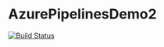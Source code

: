 # AzurePipelinesDemo2

[![Build Status](https://dev.azure.com/SymbiosisICTSolutions/AzurePipelinesDemo2/_apis/build/status/AzurePipelinesDemo2?branchName=dev)](https://dev.azure.com/SymbiosisICTSolutions/AzurePipelinesDemo2/_build/latest?branchName=dev)